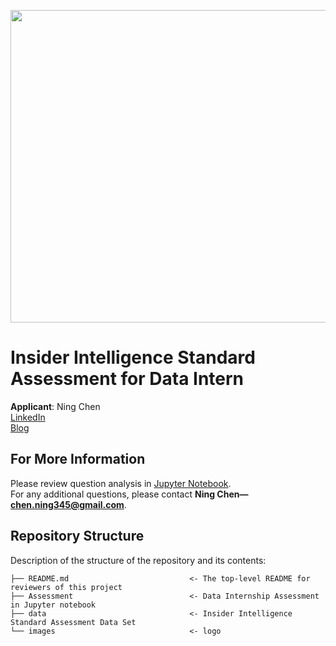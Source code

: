 <p>
<img src="images/Insider-Intelligence.jpg" width="900" height="500">
</p>

# Insider Intelligence Standard Assessment for Data Intern

**Applicant**: Ning Chen \
[LinkedIn](https://www.linkedin.com/in/ningchen345/) \
[Blog](https://kinder-chen.medium.com)






## For More Information

Please review question analysis in [Jupyter Notebook](). \
For any additional questions, please contact **Ning Chen—chen.ning345@gmail.com**.

## Repository Structure

Description of the structure of the repository and its contents:
```
├── README.md                           <- The top-level README for reviewers of this project
├── Assessment                          <- Data Internship Assessment in Jupyter notebook
├── data                                <- Insider Intelligence Standard Assessment Data Set
└── images                              <- logo
```